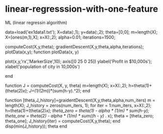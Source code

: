 # linear-regresssion-with-one-feature
ML (linear regressin algorithm)

data=load('ex1data1.txt');
X=data(:,1);
y=data(:,2);
theta=[0;0];
m=length(X);
X=[ones(m,1),X];
x=X(:,2);
alpha=0.01;
iterations=1500;

computeCost(X,y,theta);
gradientDescent(X,y,theta,alpha,iterations);
plotData(x,y);
function plotData(x, y)
  
plot(x,y,'rx','MarkerSize',10);
axis([0 25 0 25])
ylabel('Profit in $10,000s');
xlabel('population of city in 10,000s')

end


function J = computeCost(X, y, theta)
  m=length(X);
  x=X(:,2);
  h=theta(1)+(theta(2)*x);
  J=(1/(2*m))*(sum(h-y).^2);
end

function [theta,J_history]=graidentDescent(X,y,theta,alpha,num_iters)
m = length(X);
J_history = zeros(num_iters, 1);
for iter = 1:num_iters,
  x=X(:,2);
  h=theta(1)+(theta(2)*x);
  theta_zero = theta(1) - alpha * (1/m) * sum(h-y);
  theta_one  = theta(2) - alpha * (1/m) * sum((h - y) .* x);
   theta = [theta_zero; theta_one];
   J_history(iter) = computeCost(X,y,theta);
end
  disp(min(J_history));
  theta
end

